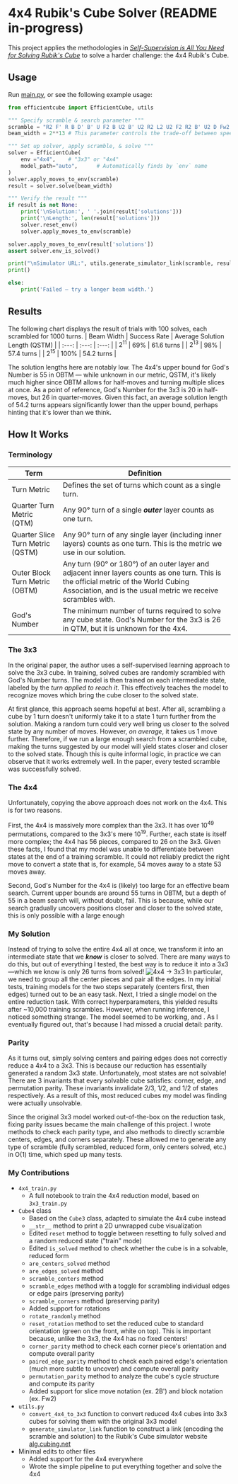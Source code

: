# 4x4 Rubik's Cube Solver (README in-progress)
This project applies the methodologies in [_Self-Supervision is All You Need for Solving Rubik's Cube_](https://arxiv.org/abs/2106.03157) to solve a harder challenge: the 4x4 Rubik's Cube.
## Usage
Run [main.py](main.py), or see the following example usage:
```python
from efficientcube import EfficientCube, utils

""" Specify scramble & search parameter """
scramble = "R2 F' R B D' B' U F2 B U2 B' U2 R2 L2 U2 F2 R2 B' U2 D Fw2 U' R Rw2 D F2 U2 L2 Fw2 L' Fw R2 F R U2 F' Uw2 B2 Rw Fw L2 Rw' Fw'"
beam_width = 2**13 # This parameter controls the trade-off between speed and quality

""" Set up solver, apply scramble, & solve """
solver = EfficientCube(
    env ="4x4",    # "3x3" or "4x4"
    model_path="auto",      # Automatically finds by `env` name
)
solver.apply_moves_to_env(scramble)
result = solver.solve(beam_width)

""" Verify the result """
if result is not None:
    print('\nSolution:', ' '.join(result['solutions']))
    print('\nLength:', len(result['solutions']))
    solver.reset_env()
    solver.apply_moves_to_env(scramble)

solver.apply_moves_to_env(result['solutions'])
assert solver.env_is_solved()

print("\nSimulator URL:", utils.generate_simulator_link(scramble, result['solutions']))
print()

else:
    print('Failed — try a longer beam width.')
```
## Results
The following chart displays the result of trials with 100 solves, each scrambled for 1000 turns.
| Beam Width | Success Rate | Average Solution Length (QSTM) |
| :---: | :---: | :---: |
| $2^{11}$ | 69% | 61.6 turns |
| $2^{13}$ | 98% | 57.4 turns |
| $2^{15}$ | 100% | 54.2 turns |

The solution lengths here are notably low. The 4x4's upper bound for God's Number is 55 in OBTM — while unknown in our metric, QSTM, it's likely much higher since OBTM allows for half-moves and turning multiple slices at once. As a point of reference, God's Number for the 3x3 is 20 in half-moves, but 26 in quarter-moves. Given this fact, an average solution length of 54.2 turns appears significantly lower than the upper bound, perhaps hinting that it's lower than we think.

## How It Works
### Terminology
| Term | Definition |
| --- | --- |
| Turn Metric | Defines the set of turns which count as a single turn.
| Quarter Turn Metric (QTM) | Any 90° turn of a single **_outer_** layer counts as one turn.
| Quarter Slice Turn Metric (QSTM) | Any 90° turn of any single layer (including inner layers) counts as one turn. This is the metric we use in our solution. |
| Outer Block Turn Metric (OBTM) | Any turn (90° or 180°) of an outer layer and adjacent inner layers counts as one turn. This is the official metric of the World Cubing Association, and is the usual metric we receive scrambles with. |
| God's Number | The minimum number of turns required to solve any cube state. God's Number for the 3x3 is 26 in QTM, but it is unknown for the 4x4. |
### The 3x3
In the original paper, the author uses a self-supervised learning approach to solve the 3x3 cube. In training, solved cubes are randomly scrambled with God's Number turns. The model is then trained on each intermediate state, labeled by the _turn applied to reach it_. This effectively teaches the model to recognize moves which bring the cube closer to the solved state. 

At first glance, this approach seems hopeful at best. After all, scrambling a cube by 1 turn doesn't uniformly take it to a state 1 turn further from the solution. Making a random turn could very well bring us closer to the solved state by any number of moves. However, _on average_, it takes us 1 move further. Therefore, if we run a large enough search from a scrambled cube, making the turns suggested by our model will yield states closer and closer to the solved state. Though this is quite informal logic, in practice we can observe that it works extremely well. In the paper, every tested scramble was successfully solved.
### The 4x4
Unfortunately, copying the above approach does not work on the 4x4. This is for two reasons.

First, the 4x4 is massively more complex than the 3x3. It has over $10^{49}$ permutations, compared to the 3x3's mere $10^{19}$. Further, each state is itself more complex; the 4x4 has 56 pieces, compared to 26 on the 3x3. Given these facts, I found that my model was unable to differentiate between states at the end of a training scramble. It could not reliably predict the right move to convert a state that is, for example, 54 moves away to a state 53 moves away.

Second, God's Number for the 4x4 is (likely) too large for an effective beam search. Current upper bounds are around 55 turns in OBTM, but a depth of 55 in a beam search will, without doubt, fail. This is because, while our search gradually uncovers positions closer and closer to the solved state, this is only possible with a large enough 
### My Solution
Instead of trying to solve the entire 4x4 all at once, we transform it into an intermediate state that we **_know_** is closer to solved. There are many ways to do this, but out of everything I tested, the best way is to reduce it into a 3x3—which we know is only 26 turns from solved! 
![4x4 -> 3x3](https://www.speedcube.com.au/cdn/shop/articles/4x4_reduction_blogimage_280ef415-0606-48fc-8c44-52f1741d26a9.png?v=1723097078)
In particular, we need to group all the center pieces and pair all the edges. In my initial tests, training models for the two steps separately (centers first, then edges) turned out to be an easy task. Next, I tried a single model on the entire reduction task. With correct hyperparameters, this yielded results after ~10,000 training scrambles. However, when running inference, I noticed something strange. The model seemed to be working, and .  As I eventually figured out, that's because I had missed a crucial detail: parity.
### Parity
As it turns out, simply solving centers and pairing edges does not correctly reduce a 4x4 to a 3x3. This is because our reduction has essentially generated a random 3x3 state. Unfortunately, most states are not solvable! There are 3 invariants that every solvable cube satisfies: corner, edge, and permutation parity. These invariants invalidate 2/3, 1/2, and 1/2 of states respectively. As a result of this, most reduced cubes my model was finding were actually unsolvable. 

Since the original 3x3 model worked out-of-the-box on the reduction task, fixing parity issues became the main challenge of this project. I wrote methods to check each parity type, and also methods to directly scramble centers, edges, and corners separately. These allowed me to generate any type of scramble (fully scrambled, reduced form, only centers solved, etc.) in O(1) time, which sped up many tests.

### My Contributions
- `4x4_train.py`
    - A full notebook to train the 4x4 reduction model, based on `3x3_train.py`
- `Cube4` class
    - Based on the `Cube3` class, adapted to simulate the 4x4 cube instead
    - `__str__` method to print a 2D unwrapped cube visualization
    - Edited `reset` method to toggle between resetting to fully solved and a random reduced state ("train" mode)
    - Edited `is_solved` method to check whether the cube is in a solvable, reduced form
    - `are_centers_solved` method
    - `are_edges_solved` method
    - `scramble_centers` method
    - `scramble_edges` method with a toggle for scrambling individual edges or edge pairs (preserving parity)
    - `scramble_corners` method (preserving parity)
    - Added support for rotations
    - `rotate_randomly` method
    - `reset_rotation` method to set the reduced cube to standard orientation (green on the front, white on top). This is important because, unlike the 3x3, the 4x4 has no fixed centers!
    - `corner_parity` method to check each corner piece's orientation and compute overall parity
    - `paired_edge_parity` method to check each paired edge's orientation (much more subtle to uncover) and compute overall parity
    - `permutation_parity` method to analyze the cube's cycle structure and compute its parity
    - Added support for slice move notation (ex. 2B') and block notation (ex. Fw2)
- `utils.py`
    - `convert_4x4_to_3x3` function to convert reduced 4x4 cubes into 3x3 cubes for solving them with the original 3x3 model
    - `generate_simulator_link` function to construct a link (encoding the scramble and solution) to the Rubik's Cube simulator website [alg.cubing.net](alg.cubing.net)
- Minimal edits to other files
    - Added support for the 4x4 everywhere
    - Wrote the simple pipeline to put everything together and solve the 4x4
